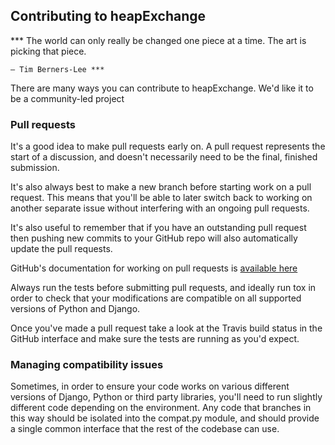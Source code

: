 ## Contributing to heapExchange

 ***   The world can only really be changed one piece at a time. 
   The art is picking that piece.

    — Tim Berners-Lee ***

There are many ways you can contribute to heapExchange.
 We'd like it to be a community-led project

### Pull requests

It's a good idea to make pull requests early on. 
A pull request represents the start of a discussion, and doesn't necessarily need to be the final, finished submission.

It's also always best to make a new branch before starting work on a pull request.
 This means that you'll be able to later switch back to working on another separate issue without interfering with an ongoing pull requests.

It's also useful to remember that if you have an outstanding pull request then pushing new commits to your GitHub repo will also automatically update the pull requests.

GitHub's documentation for working on pull requests is [available here](https://help.github.com/articles/using-pull-requests)

Always run the tests before submitting pull requests, and ideally run tox in order to check that your modifications are compatible on all supported versions of Python and Django.

Once you've made a pull request take a look at the Travis build status in the GitHub interface and make sure the tests are running as you'd expect.

### Managing compatibility issues

Sometimes, in order to ensure your code works on various different versions of Django, Python or third party libraries, you'll need to run slightly different code depending on the environment. Any code that branches in this way should be isolated into the compat.py module, and should provide a single common interface that the rest of the codebase can use.
